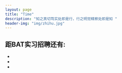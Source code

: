 ```yaml
---
layout: page
title: "Time"
description: "知之真切笃实处即是行，行之明觉精察处即是知 "
header-img: "img/zhihu.jpg"
---
```



<link href="../css/time.css" rel="stylesheet"/>
<script src="../js/time.js"></script>

<section class="time-content">
    <h1 class="word">距BAT实习招聘还有:</h1>
    <ul class="time">
        <li class="item">
        </li>
        <li class="item">
        </li>
        <li class="item">
        </li>
    </ul>
</section>


<section class="plan-content">
    
</section>






